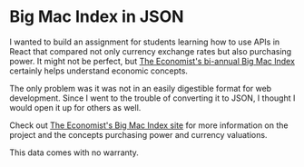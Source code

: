 # Big Mac Index in JSON

I wanted to build an assignment for students learning how to use APIs in React that compared not only currency exchange rates but also purchasing power. It might not be perfect, but [The Economist's bi-annual Big Mac Index](http://www.economist.com/content/big-mac-index) certainly helps understand economic concepts.

The only problem was it was not in an easily digestible format for web development. Since I went to the trouble of converting it to JSON, I thought I would open it up for others as well.

Check out [The Economist's Big Mac Index site](http://www.economist.com/content/big-mac-index) for more information on the project and the concepts purchasing power and currency valuations.

This data comes with no warranty.
